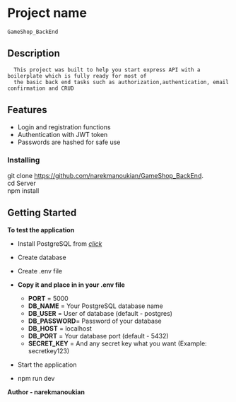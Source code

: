 # Project name
    GameShop_BackEnd
## Description

      This project was built to help you start express API with a boilerplate which is fully ready for most of 
      the basic back end tasks such as authorization,authentication, email confirmation and CRUD

## Features

* Login and registration functions
* Authentication with JWT token
* Passwords are hashed for safe use
 

### Installing

   
git clone https://github.com/narekmanoukian/GameShop_BackEnd. <br>
cd Server<br>
npm install<br>



## Getting Started

**To test the application**

* Install PostgreSQL from <a href = "https://www.postgresql.org">*click*</a>
* Create database 
* Create .env file


* **Copy it and place in in your .env file**
    * <strong>PORT</strong> = 5000
    * <strong>DB_NAME</strong> = Your PostgreSQL database name
    * <strong>DB_USER</strong> = User of database (default - postgres)
    * <strong>DB_PASSWORD</strong>=  Password of your database 
    * <strong>DB_HOST</strong> = localhost
    * <strong>DB_PORT</strong> = Your database port (default - 5432)
    * <strong>SECRET_KEY</strong> = And any secret key what you want (Example: secretkey123)


* Start the application
 * npm run dev


**Author - narekmanoukian**